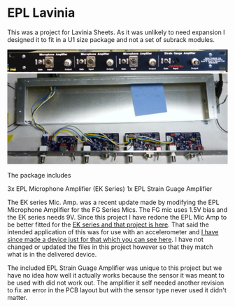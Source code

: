
# EPL Lavinia

This was a project for Lavinia Sheets. As it was unlikely to need expansion I designed it to fit in a U1 size package and not a set of subrack modules.

<a href="photos/P1010688-cropped.JPG"><img src="photos/P1010688-cropped.JPG"></a>
<a href="photos/P1010691.JPG"><img src="photos/P1010691.JPG"></a>

The package includes 

3x EPL Microphone Amplifier (EK Series)
1x EPL Strain Guage Amplifier

The EK series Mic. Amp. was a recent update made by modifying the EPL Microphone Amplifier for the FG Series Mics. The FG mic uses 1.5V bias and the EK series needs 9V. Since this project I have redone the EPL Mic Amp to be better fitted for the <a href="https://github.com/EPL-Engineering/epl_micamp_ek">EK series and that project is here</a>. That said the intended application of this was for use with an accelerometer and <a href="https://github.com/EPL-Engineering/epl_accelerometer">I have since made a device just for that which you can see here</a>. I have not changed or updated the files in this project however so that they match what is in the delivered device.

The included EPL Strain Guage Amplifier was unique to this project but we have no idea how well it actually works because the sensor it was meant to be used with did not work out. The amplifier it self needed another revision to fix an error in the PCB layout but with the sensor type never used it didn't matter.


